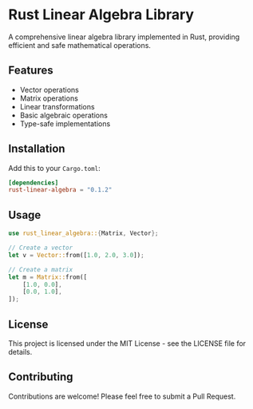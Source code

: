 # Rust Linear Algebra Library

A comprehensive linear algebra library implemented in Rust, providing efficient and safe mathematical operations.

## Features

- Vector operations
- Matrix operations
- Linear transformations
- Basic algebraic operations
- Type-safe implementations

## Installation

Add this to your `Cargo.toml`:

```toml
[dependencies]
rust-linear-algebra = "0.1.2"
```

## Usage

```rust
use rust_linear_algebra::{Matrix, Vector};

// Create a vector
let v = Vector::from([1.0, 2.0, 3.0]);

// Create a matrix
let m = Matrix::from([
    [1.0, 0.0],
    [0.0, 1.0],
]);
```

## License

This project is licensed under the MIT License - see the LICENSE file for details.

## Contributing

Contributions are welcome! Please feel free to submit a Pull Request.
